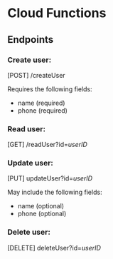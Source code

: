# Cloud Functions

## Endpoints

### Create user:
[POST] /createUser

Requires the following fields:
- name (required)
- phone (required)

### Read user:
[GET] /readUser?id=*userID*

### Update user:

[PUT] updateUser?id=*userID*

May include the following fields:
- name (optional)
- phone (optional)

### Delete user:
[DELETE] deleteUser?id=*userID*